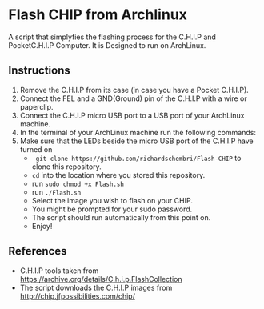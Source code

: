 # Flash CHIP from Archlinux
A script that simplyfies the flashing process for the C.H.I.P and PocketC.H.I.P Computer.
It is Designed to run on ArchLinux.

## Instructions
1. Remove the C.H.I.P from its case (in case you have a Pocket C.H.I.P).
2. Connect the FEL and a GND(Ground) pin of the C.H.I.P with a wire or paperclip.
3. Connect the C.H.I.P micro USB port to a USB port of your ArchLinux machine.
4. In the terminal of your ArchLinux machine run the following commands:
5. Make sure that the LEDs beside the micro USB port of the C.H.I.P have turned on
    - ` git clone https://github.com/richardschembri/Flash-CHIP` to clone this repository.
    - `cd` into the location where you stored this repository.
    - run `sudo chmod +x Flash.sh`
    - run `./Flash.sh`
    - Select the image you wish to flash on your CHIP.
    - You might be prompted for your sudo password.
    - The script should run automatically from this point on.
    - Enjoy!
  
## References
* C.H.I.P tools taken from https://archive.org/details/C.h.i.p.FlashCollection
* The script downloads the C.H.I.P images from http://chip.jfpossibilities.com/chip/
